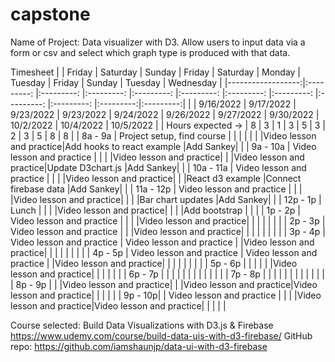 # capstone

Name of Project: Data visualizer with D3. Allow users to input data via a form or csv and select which graph type is produced with that data.



Timesheet
|                   |   Friday                  |   Saturday                 |   Sunday                |   Friday                |   Saturday              |   Monday                |   Tuesday               |   Friday                |   Sunday                   |  Tuesday  | Wednesday |
|------------------:|:---------:                |:---------:                 |:---------:              |:---------:              |:---------:              |:---------:              |:---------:              |:---------:              |:---------:                 |:---------:|:---------:|
|                   | 9/16/2022                 | 9/17/2022                  | 9/23/2022               | 9/23/2022               | 9/24/2022               | 9/26/2022               | 9/27/2022               | 9/30/2022               | 10/2/2022                  | 10/4/2022 | 10/5/2022 |
| Hours expected -> |     8                     |     3                      |     1                   |     3                   |     5                   |     3                   |     2                   |     3                   |     5                      |     8     |     8     |
|           8a - 9a | Project setup, find course |                           |                         |                         |                         |                         |                         |Video lesson and practice|Add hooks to react example  |Add Sankey|           |
|          9a - 10a | Video lesson and practice  |                           |                         |                         |Video lesson and practice|                         |                         |Video lesson and practice|Update D3chart.js           |Add Sankey|           |
|         10a - 11a | Video lesson and practice  |                           |                         |                         |Video lesson and practice|                         |                         |React d3 example         |Connect firebase data       |Add Sankey|           |
|         11a - 12p | Video lesson and practice  |                           |                         |                         |Video lesson and practice|                         |                         |                         |Bar chart updates           |Add Sankey|           |
|          12p - 1p |       Lunch                |                           |                         |                         |Video lesson and practice|                         |                         |                         |Add bootstrap               |           |           |
|           1p - 2p | Video lesson and practice  |                           |                         |                         |Video lesson and practice|                         |                         |                         |                            |           |           |
|           2p - 3p | Video lesson and practice  |                           |                         |Video lesson and practice|                         |                         |                         |                         |                            |           |           |
|           3p - 4p | Video lesson and practice  | Video lesson and practice |                         |Video lesson and practice|                         |                         |                         |                         |                            |           |           |
|           4p - 5p | Video lesson and practice  | Video lesson and practice |                         |Video lesson and practice|                         |                         |                         |                         |                            |           |           |
|           5p - 6p |                            |                           |                         |                         |                         |Video lesson and practice|                         |                         |                            |           |           |
|           6p - 7p |                            |                           |                         |                         |                         |                         |                         |                         |                            |           |           |
|           7p - 8p |                            |                           |                         |                         |                         |                         |                         |                         |                            |           |           |
|           8p - 9p |                            |                           |Video lesson and practice|                         |                         |Video lesson and practice|Video lesson and practice|                         |                            |           |           |
|           9p - 10p|                            | Video lesson and practice |                         |                         |                         |Video lesson and practice|Video lesson and practice|                         |                            |           |           |
      
Course selected: Build Data Visualizations with D3.js & Firebase https://www.udemy.com/course/build-data-uis-with-d3-firebase/
GitHub repo: https://github.com/iamshaunjp/data-ui-with-d3-firebase